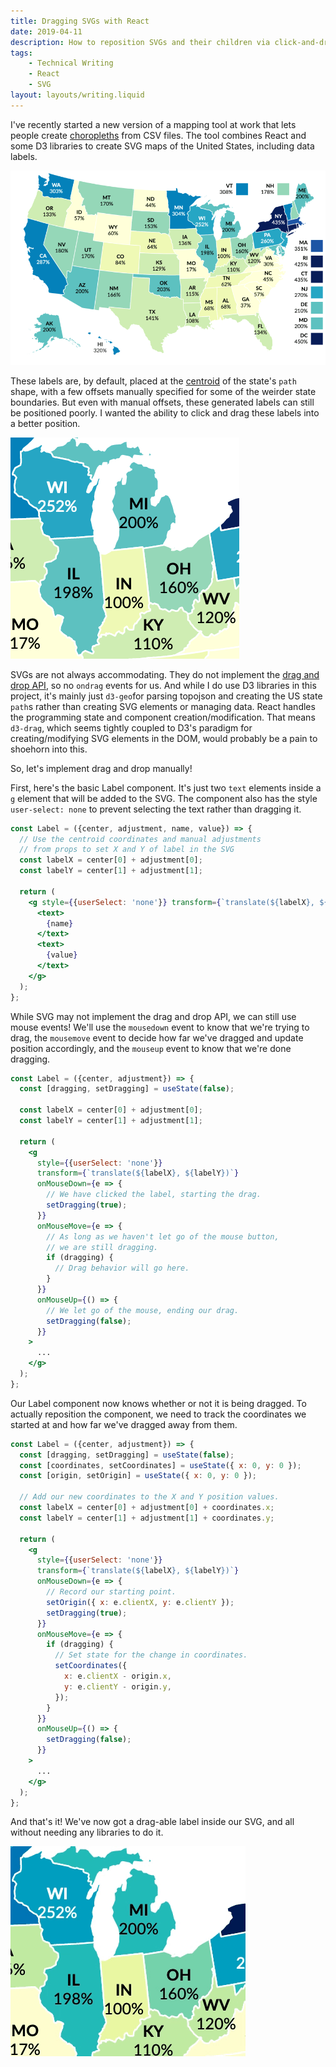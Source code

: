 ```yaml
---
title: Dragging SVGs with React
date: 2019-04-11
description: How to reposition SVGs and their children via click-and-drag in React.
tags: 
    - Technical Writing
    - React
    - SVG
layout: layouts/writing.liquid
---
```

I've recently started a new version of a mapping tool at work that lets people create [choropleths](https://en.wikipedia.org/wiki/Choropleth_map) from CSV files. The tool combines React and some D3 libraries to create SVG maps of the United States, including data labels.

![US choropleth showing tobacco tax rates.](/img/2019-04-11-map.png)

These labels are, by default, placed at the [centroid](https://en.wikipedia.org/wiki/Centroid) of the state's `path` shape, with a few offsets manually specified for some of the weirder state boundaries. But even with manual offsets, these generated labels can still be positioned poorly. I wanted the ability to click and drag these labels into a better position.

![Badly placed labels.](/img/2019-04-11-closeup.png)

SVGs are not always accommodating. They do not implement the [drag and drop API](https://developer.mozilla.org/en-US/docs/Web/API/HTML_Drag_and_Drop_API), so no `ondrag` events for us. And while I do use D3 libraries in this project, it's mainly just `d3-geo`for parsing topojson and creating the US state `path`s rather than creating SVG elements or managing data. React handles the programming state and component creation/modification. That means `d3-drag`, which seems tightly coupled to D3's paradigm for creating/modifying SVG elements in the DOM, would probably be a pain to shoehorn into this.

So, let's implement drag and drop manually!

First, here's the basic Label component. It's just two `text` elements inside a `g` element that will be added to the SVG. The component also has the style `user-select: none` to prevent selecting the text rather than dragging it.

```jsx
const Label = ({center, adjustment, name, value}) => {
  // Use the centroid coordinates and manual adjustments
  // from props to set X and Y of label in the SVG
  const labelX = center[0] + adjustment[0];
  const labelY = center[1] + adjustment[1];

  return (
    <g style={{userSelect: 'none'}} transform={`translate(${labelX}, ${labelY})`}>
      <text>
        {name}
      </text>
      <text>
        {value}
      </text>
    </g>
  );
};
```

While SVG may not implement the drag and drop API, we can still use mouse events! We'll use the `mousedown` event to know that we're trying to drag, the `mousemove` event to decide how far we've dragged and update position accordingly, and the `mouseup` event to know that we're done dragging.

```jsx
const Label = ({center, adjustment}) => {
  const [dragging, setDragging] = useState(false);

  const labelX = center[0] + adjustment[0];
  const labelY = center[1] + adjustment[1];

  return (
    <g
      style={{userSelect: 'none'}} 
      transform={`translate(${labelX}, ${labelY})`}
      onMouseDown={e => {
        // We have clicked the label, starting the drag.
        setDragging(true);
      }}
      onMouseMove={e => {
        // As long as we haven't let go of the mouse button,
        // we are still dragging.
        if (dragging) {
          // Drag behavior will go here.
        }
      }}
      onMouseUp={() => {
        // We let go of the mouse, ending our drag.
        setDragging(false);
      }}
    >
      ...
    </g>
  );
};
```

Our Label component now knows whether or not it is being dragged. To actually reposition the component, we need to track the coordinates we started at and how far we've dragged away from them.

```jsx
const Label = ({center, adjustment}) => {
  const [dragging, setDragging] = useState(false);
  const [coordinates, setCoordinates] = useState({ x: 0, y: 0 });
  const [origin, setOrigin] = useState({ x: 0, y: 0 });

  // Add our new coordinates to the X and Y position values.
  const labelX = center[0] + adjustment[0] + coordinates.x;
  const labelY = center[1] + adjustment[1] + coordinates.y;

  return (
    <g
      style={{userSelect: 'none'}} 
      transform={`translate(${labelX}, ${labelY})`}
      onMouseDown={e => {
        // Record our starting point.
        setOrigin({ x: e.clientX, y: e.clientY });
        setDragging(true);
      }}
      onMouseMove={e => {
        if (dragging) {
          // Set state for the change in coordinates.
          setCoordinates({
            x: e.clientX - origin.x,
            y: e.clientY - origin.y,
          });
        }
      }}
      onMouseUp={() => {
        setDragging(false);
      }}
    >
      ...
    </g>
  );
};
```

And that's it! We've now got a drag-able label inside our SVG, and all without needing any libraries to do it.

![Drag those labels!](/img/2019-04-11-example.gif)